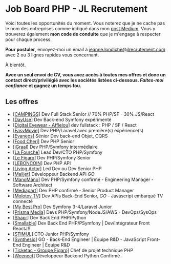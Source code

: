 # Job Board PHP - JL Recrutement

Voici toutes les opportunités du moment. Vous noterez que je ne cache pas le nom des entreprises comme indiqué dans mon <a href="https://medium.com/@jlondiche/jarr%C3%AAte-le-recrutement-propri%C3%A9taire-je-d%C3%A9marre-l-open-source-6e33463aec9">post Medium</a>. Vous y trouverez également **mon code de conduite** que je m'engage à respecter pour chaque process.

**Pour postuler**, envoyez-moi un email à <a href="mailto:jeanne.londiche@jlrecrutement.com">jeanne.londiche@jlrecrutement.com</a> avec 2 ou 3 lignes rapides vous concernant.

À bientôt.

**Avec un seul envoi de CV, vous avez accès à toutes mes offres et donc un contact direct/privilégié avec les sociétés listées ci-dessous. _Faites-moi confiance_ et gagnez un temps fou.**

## Les offres

- <a href="https://github.com/jlondiche/job-board-php/blob/master/CAMPINGS.md">[CAMPINGS]</a> Dev Full Stack Senior // 70% PHP/SF - 30% JS/React
- <a href="https://github.com/jlondiche/job-board-php/blob/master/DAYUSE.md">[DayUse]</a> Dev Back-end Symfony expérimenté
- <a href="https://github.com/jlondiche/job-board-php/blob/master/DIGITAL%20EYEWEAR%20-%20AFFLELOU.md">[Digital Eyewear - Afflelou]</a> dev fullstack : PHP / SF / React
- <a href="https://github.com/jlondiche/job-board-php/blob/master/EASYMOVIE.md">[EasyMovie]</a> Dev PHP/Laravel avec première(s) expérience(s)
- <a href="https://github.com/jlondiche/job-board-php/blob/master/EVANEOS.md">[Evaneos]</a> Sénior Dev back-end Objet, CQRS
- <a href="https://github.com/jlondiche/job-board-php/blob/master/FOODCHERI.md">[Food Cheri]</a> Dev PHP Senior
- <a href="https://github.com/jlondiche/job-board-php/blob/master/IGRAAL.md">[iGraal]</a> Dev PHP/Symfony intermédiaire
- <a href="https://github.com/jlondiche/job-board-php/blob/master/LA%20FOURCHE.md">[La Fourche]</a> Lead Dev/CTO PHP/Symfony
- <a href="https://github.com/jlondiche/job-board-php/blob/master/LE%20FIGARO.md">[Le Figaro]</a> Dev PHP/Symfony Senior
- <a href="https://github.com/jlondiche/job-board-php/blob/master/LEBONCOIN.md">[LEBONCOIN]</a> Dev PHP API
- <a href="https://github.com/jlondiche/job-board-php/blob/master/LIVING%20ACTOR.md">[Living Actor]</a> Led Dev ou Dev Senior PHP
- <a href="https://github.com/jlondiche/job-board-php/blob/master/MAILJET.md">[Mailjet]</a> Développeur Backend API *GO*
- <a href="https://github.com/jlondiche/job-board-php/blob/master/MANOMANO.md">[ManoMano]</a> Dev PHP/Symfony confirmé - Engineering Manager - Software Architect
- <a href="https://github.com/jlondiche/job-board-php/blob/master/MEDIAPART.md">[Mediapart]</a> Dev PHP confirmé - Senior Product Manager
- <a href="https://github.com/jlondiche/job-board-php/blob/master/MOLOTOV%20TV.md">[Molotov TV]</a> Dev APIs Back-End Senior, *GO* - Javascript embarqué TV connecté
- <a href="https://github.com/jlondiche/job-board-php/blob/master/MYBESTPRO.md">[My Best Pro]</a> Dev Symfony 3-4/Laravel Junior
- <a href="https://github.com/jlondiche/job-board-php/blob/master/PRISMAMEDIA.md">[Prisma Media]</a> Devs PHP/Symfony/NodeJS/AWS - DevOps/SysOps
- <a href="https://github.com/jlondiche/job-board-php/blob/master/Shapr.md">[Shapr]</a> Dev Back End PHP/Python
- <a href="https://github.com/jlondiche/job-board-php/blob/master/SMALLABLE.md">[Smallable]</a> Dev Back End PHP/PSymfony | Dev/Intégrateur Front ReactJS
- <a href="https://github.com/jlondiche/job-board-php/blob/master/STIMUL%20%23CTO%20Junior.md">[STIMUL]</a> CTO Junior PHP/Symfony
- <a href="https://github.com/jlondiche/job-board-php/blob/master/SYNTHESIO.md">[Synthesio]</a> GO - Back-End Engineer | Équipe R&D - JavaScript Front-End Engineer | Équipe R&D
- <a href="https://github.com/jlondiche/job-board-php/blob/master/Ticketac%20-%20Groupe%20Figaro.md">[Ticketac - Groupe Figaro]</a> Chef de projet technique PHP
- <a href="https://github.com/jlondiche/job-board-php/blob/master/WEENECT.md">[Weenect]</a> Développeur Backend Python Confirmé


